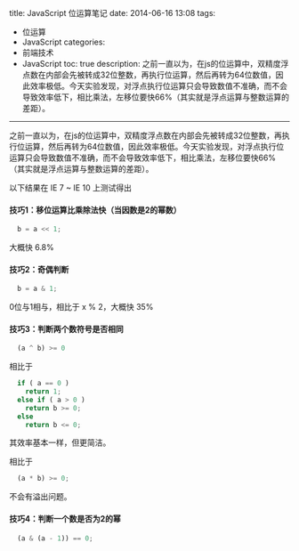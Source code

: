 title: JavaScript 位运算笔记
date: 2014-06-16 13:08
tags:
 - 位运算
 - JavaScript
categories: 
 - 前端技术
 - JavaScript
toc: true
description: 之前一直以为，在js的位运算中，双精度浮点数在内部会先被转成32位整数，再执行位运算，然后再转为64位数值，因此效率极低。今天实验发现，对浮点执行位运算只会导致数值不准确，而不会导致效率低下，相比乘法，左移位要快66%（其实就是浮点运算与整数运算的差距）。

---

之前一直以为，在js的位运算中，双精度浮点数在内部会先被转成32位整数，再执行位运算，然后再转为64位数值，因此效率极低。今天实验发现，对浮点执行位运算只会导致数值不准确，而不会导致效率低下，相比乘法，左移位要快66%（其实就是浮点运算与整数运算的差距）。

以下结果在 IE 7 ~ IE 10 上测试得出

#### 技巧1：移位运算比乘除法快（当因数是2的幂数）

```js
  b = a << 1;
```

大概快 6.8%

#### 技巧2：奇偶判断

```js
  b = a & 1;
```

0位与1相与，相比于 x % 2，大概快 35%

#### 技巧3：判断两个数符号是否相同

```js
  (a ^ b) >= 0
```

相比于

```js
  if ( a == 0 )
    return 1;
  else if ( a > 0 )
    return b >= 0;
  else
    return b <= 0;
```

其效率基本一样，但更简洁。

相比于

```js
  (a * b) >= 0;
```

不会有溢出问题。

#### 技巧4：判断一个数是否为2的幂

```js
  (a & (a - 1)) == 0;
```
